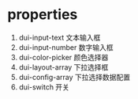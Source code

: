 # properties

1. dui-input-text 文本输入框
2. dui-input-number 数字输入框
3. dui-color-picker 颜色选择器
4. dui-layout-array 下拉选择框
5. dui-config-array 下拉选择数据配置
6. dui-switch 开关
